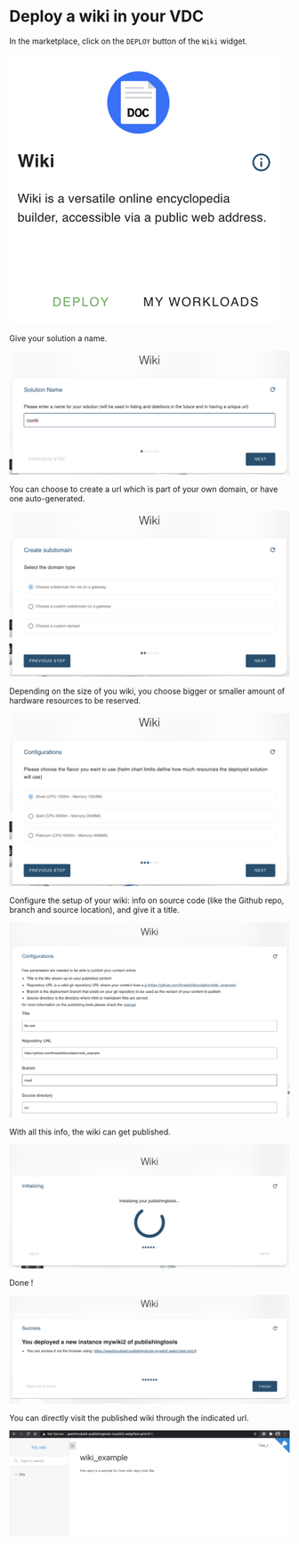 # Deploy a wiki in your VDC

In the marketplace, click on the `DEPLOY` button of the `Wiki` widget.

![](img/evdc_wiki_01_widget.png)

Give your solution a name. 

![](img/evdc_wiki_02_chatflow_name.png)

You can choose to create a url which is part of your own domain, or have one auto-generated. 

![](img/evdc_wiki_03_chatflow_subdomain.png)

Depending on the size of you wiki, you choose bigger or smaller amount of hardware resources to be reserved. 

![](img/evdc_wiki_04_chatflow_config_size.png)

Configure the setup of your wiki: info on source code (like the Github repo, branch and source location), and give it a title.

![](img/evdc_wiki_05a_chatflow_config_wiki.png)

With all this info, the wiki can get published. 

![](img/evdc_wiki_06_chatflow_init.png)

Done !

![](img/evdc_wiki_07_chatflow_success.png)

You can directly visit the published wiki through the indicated url. 

![](img/evdc_wiki_11_wiki_result.png)
